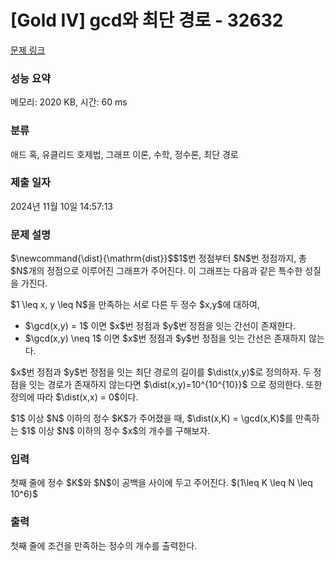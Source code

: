# [Gold IV] gcd와 최단 경로 - 32632 

[문제 링크](https://www.acmicpc.net/problem/32632) 

### 성능 요약

메모리: 2020 KB, 시간: 60 ms

### 분류

애드 혹, 유클리드 호제법, 그래프 이론, 수학, 정수론, 최단 경로

### 제출 일자

2024년 11월 10일 14:57:13

### 문제 설명

<p>$\newcommand{\dist}{\mathrm{dist}}$$1$번 정점부터 $N$번 정점까지, 총 $N$개의 정점으로 이루어진 그래프가 주어진다. 이 그래프는 다음과 같은 특수한 성질을 가진다.</p>

<p>$1 \leq x, y \leq N$을 만족하는 서로 다른 두 정수 $x,y$에 대하여,</p>

<ul>
	<li>$\gcd(x,y) = 1$ 이면 $x$번 정점과 $y$번 정점을 잇는 간선이 존재한다. </li>
	<li>$\gcd(x,y) \neq 1$ 이면 $x$번 정점과 $y$번 정점을 잇는 간선은 존재하지 않는다.</li>
</ul>

<p>$x$번 정점과 $y$번 정점을 잇는 최단 경로의 길이를 $\dist(x,y)$로 정의하자. 두 정점을 잇는 경로가 존재하지 않는다면 $\dist(x,y)=10^{10^{10}}$ 으로 정의한다. 또한 정의에 따라 $\dist(x,x) = 0$이다.</p>

<p>$1$ 이상 $N$ 이하의 정수 $K$가 주어졌을 때, $\dist(x,K) = \gcd(x,K)$를 만족하는 $1$ 이상 $N$ 이하의 정수 $x$의 개수를 구해보자.</p>

### 입력 

 <p>첫째 줄에 정수 $K$와 $N$이 공백을 사이에 두고 주어진다. $(1\leq K \leq N \leq 10^6)$</p>

### 출력 

 <p>첫째 줄에 조건을 만족하는 정수의 개수를 출력한다.</p>

